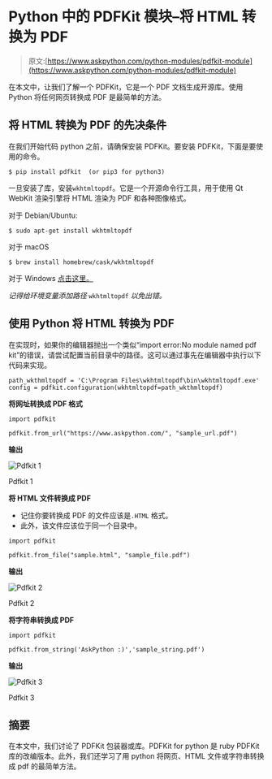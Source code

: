 # Python 中的 PDFKit 模块–将 HTML 转换为 PDF

> 原文:[https://www.askpython.com/python-modules/pdfkit-module](https://www.askpython.com/python-modules/pdfkit-module)

在本文中，让我们了解一个 PDFKit，它是一个 PDF 文档生成开源库。使用 Python 将任何网页转换成 PDF 是最简单的方法。

## 将 HTML 转换为 PDF 的先决条件

在我们开始代码 python 之前，请确保安装 PDFKit。要安装 PDFKit，下面是要使用的命令。

```
$ pip install pdfkit  (or pip3 for python3)
```

一旦安装了库，安装`wkhtmltopdf`。它是一个开源命令行工具，用于使用 Qt WebKit 渲染引擎将 HTML 渲染为 PDF 和各种图像格式。

对于 Debian/Ubuntu:

```
$ sudo apt-get install wkhtmltopdf
```

对于 macOS

```
$ brew install homebrew/cask/wkhtmltopdf
```

对于 Windows [点击这里。](https://github.com/wkhtmltopdf/wkhtmltopdf/releases/download/0.12.4/wkhtmltox-0.12.4_msvc2015-win64.exe)

*记得给环境变量添加路径* `wkhtmltopdf` *以免出错。*

## 使用 Python 将 HTML 转换为 PDF

在实现时，如果你的编辑器抛出一个类似“import error:No module named pdf kit”的错误，请尝试配置当前目录中的路径。这可以通过事先在编辑器中执行以下代码来实现。

```
path_wkthmltopdf = 'C:\Program Files\wkhtmltopdf\bin\wkhtmltopdf.exe'
config = pdfkit.configuration(wkhtmltopdf=path_wkthmltopdf)

```

**将网址转换成 PDF 格式**

```
import pdfkit

pdfkit.from_url("https://www.askpython.com/", "sample_url.pdf")

```

**输出**

![Pdfkit 1](../Images/8f498978ac39e2b09374ed5f17026c9b.png)

Pdfkit 1

**将 HTML 文件转换成 PDF**

*   记住你要转换成 PDF 的文件应该是`.HTML` 格式。
*   此外，该文件应该位于同一个目录中。

```
import pdfkit

pdfkit.from_file("sample.html", "sample_file.pdf")

```

**输出**

![Pdfkit 2](../Images/3f6405c2a9ae02b24b41d09795795577.png)

Pdfkit 2

**将字符串转换成 PDF**

```
import pdfkit

pdfkit.from_string('AskPython :)','sample_string.pdf')

```

**输出**

![Pdfkit 3](../Images/b42ff80bb9dd4e3fef3ab0bd0d55842c.png)

Pdfkit 3

## 摘要

在本文中，我们讨论了 PDFKit 包装器或库。PDFKit for python 是 ruby PDFKit 库的改编版本。此外，我们还学习了用 python 将网页、HTML 文件或字符串转换成 pdf 的最简单方法。